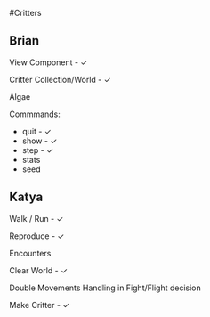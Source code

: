 #Critters

 
## Brian

  View Component - ✓
  
  Critter Collection/World - ✓
  
  Algae

  Commmands: 
  - quit - ✓
  - show - ✓
  - step - ✓
  - stats
  - seed
 
  
## Katya
  

 Walk / Run - ✓
 
 Reproduce - ✓
 
 Encounters
 
 Clear World - ✓
 
 Double Movements Handling in Fight/Flight decision
 
 Make Critter - ✓
 
 
